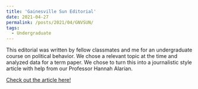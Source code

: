 ```yaml
---
title: 'Gainesville Sun Editorial'
date: 2021-04-27
permalink: /posts/2021/04/GNVSUN/
tags:
  - Undergraduate
---
```


This editorial was written by fellow classmates and me for an undergraduate course on political behavior. We chose a relevant topic at the time and analyzed data for a term paper. We chose to turn this into a journalistic style 
article with help from our Professor Hannah Alarian. 

[Check out the article here!](https://www.gainesville.com/story/opinion/2021/04/27/did-hispanic-voters-win-florida-trump/7336756002/?utm_source=facebook&utm_medium=Social&utm_campaign=ghf-gainesville-main)

